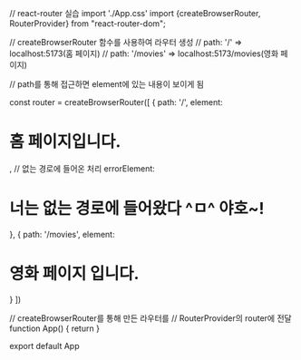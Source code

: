 // react-router 실습
import './App.css'
import {createBrowserRouter, RouterProvider} from "react-router-dom";

// createBrowserRouter 함수를 사용하여 라우터 생성
// path: '/' => localhost:5173(홈 페이지)
// path: '/movies' => localhost:5173/movies(영화 페이지)

// path를 통해 접근하면 element에 있는 내용이 보이게 됨

const router = createBrowserRouter([
    {
        path: '/',
        element: <h1>홈 페이지입니다.</h1>,
        // 없는 경로에 들어온 처리
        errorElement: <h1>너는 없는 경로에 들어왔다 ^ㅁ^ 야호~!</h1>
    },
    {
        path: '/movies',
        element: <h1>영화 페이지 입니다.</h1>
    }
])

// createBrowserRouter를 통해 만든 라우터를
// RouterProvider의 router에 전달
function App() {
    return <RouterProvider router={router}/>
}

export default App